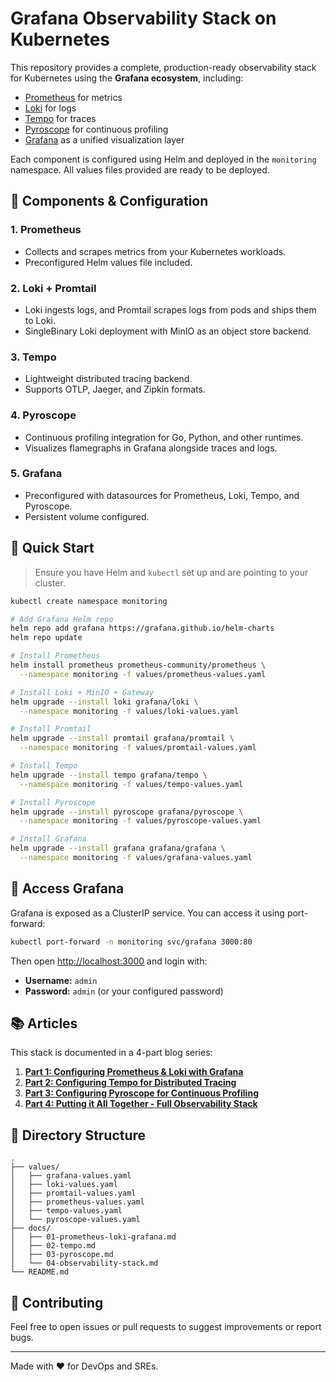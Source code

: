 # Grafana Observability Stack on Kubernetes

This repository provides a complete, production-ready observability stack for Kubernetes using the **Grafana ecosystem**, including:

- [Prometheus](https://prometheus.io/) for metrics
- [Loki](https://grafana.com/oss/loki/) for logs
- [Tempo](https://grafana.com/oss/tempo/) for traces
- [Pyroscope](https://grafana.com/oss/pyroscope/) for continuous profiling
- [Grafana](https://grafana.com/) as a unified visualization layer

Each component is configured using Helm and deployed in the `monitoring` namespace. All values files provided are ready to be deployed.

## 🔧 Components & Configuration

### 1. Prometheus

- Collects and scrapes metrics from your Kubernetes workloads.
- Preconfigured Helm values file included.

### 2. Loki + Promtail

- Loki ingests logs, and Promtail scrapes logs from pods and ships them to Loki.
- SingleBinary Loki deployment with MinIO as an object store backend.

### 3. Tempo

- Lightweight distributed tracing backend.
- Supports OTLP, Jaeger, and Zipkin formats.

### 4. Pyroscope

- Continuous profiling integration for Go, Python, and other runtimes.
- Visualizes flamegraphs in Grafana alongside traces and logs.

### 5. Grafana

- Preconfigured with datasources for Prometheus, Loki, Tempo, and Pyroscope.
- Persistent volume configured.

## 🚀 Quick Start

> Ensure you have Helm and `kubectl` set up and are pointing to your cluster.

```bash
kubectl create namespace monitoring

# Add Grafana Helm repo
helm repo add grafana https://grafana.github.io/helm-charts
helm repo update

# Install Prometheus
helm install prometheus prometheus-community/prometheus \
  --namespace monitoring -f values/prometheus-values.yaml

# Install Loki + MinIO + Gateway
helm upgrade --install loki grafana/loki \
  --namespace monitoring -f values/loki-values.yaml

# Install Promtail
helm upgrade --install promtail grafana/promtail \
  --namespace monitoring -f values/promtail-values.yaml

# Install Tempo
helm upgrade --install tempo grafana/tempo \
  --namespace monitoring -f values/tempo-values.yaml

# Install Pyroscope
helm upgrade --install pyroscope grafana/pyroscope \
  --namespace monitoring -f values/pyroscope-values.yaml

# Install Grafana
helm upgrade --install grafana grafana/grafana \
  --namespace monitoring -f values/grafana-values.yaml
```

## 🔐 Access Grafana

Grafana is exposed as a ClusterIP service. You can access it using port-forward:

```bash
kubectl port-forward -n monitoring svc/grafana 3000:80
```

Then open [http://localhost:3000](http://localhost:3000) and login with:

- **Username:** `admin`
- **Password:** `admin` (or your configured password)

## 📚 Articles

This stack is documented in a 4-part blog series:

1. [**Part 1: Configuring Prometheus & Loki with Grafana**](./docs/01-prometheus-loki-grafana.md)
2. [**Part 2: Configuring Tempo for Distributed Tracing**](./docs/02-tempo.md)
3. [**Part 3: Configuring Pyroscope for Continuous Profiling**](./docs/03-pyroscope.md)
4. [**Part 4: Putting it All Together - Full Observability Stack**](./docs/04-observability-stack.md)

## 📂 Directory Structure

```
.
├── values/
│   ├── grafana-values.yaml
│   ├── loki-values.yaml
│   ├── promtail-values.yaml
│   ├── prometheus-values.yaml
│   ├── tempo-values.yaml
│   └── pyroscope-values.yaml
├── docs/
│   ├── 01-prometheus-loki-grafana.md
│   ├── 02-tempo.md
│   ├── 03-pyroscope.md
│   └── 04-observability-stack.md
└── README.md
```

## 🙌 Contributing

Feel free to open issues or pull requests to suggest improvements or report bugs.

---

Made with ❤️ for DevOps and SREs.

